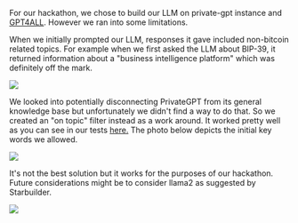 For our hackathon, we chose to build our LLM on private-gpt instance and [GPT4ALL](https://github.com/nomic-ai/gpt4all). However we ran into some limitations.

When we initially prompted our LLM, responses it gave included non-bitcoin related topics. For example when we first asked the LLM about BIP-39, it returned information about a "business intelligence platform" which was definitely off the mark.

![](https://imagedelivery.net/wyrwp3c-j0gDDUWgnE7lig/ebbfdec0-73ee-4796-cb22-944371afa500/public)

We looked into potentially disconnecting PrivateGPT from its general knowledge base but unfortunately we didn't find a way to do that. So we created an "on topic" filter instead as a work around. It worked pretty well as you can see in our tests [here.](https://bolt.fun/story/round-2-of-training-our-llm--931) The photo below depicts the initial key words we allowed.

![](https://imagedelivery.net/wyrwp3c-j0gDDUWgnE7lig/37796764-9b3c-49ce-d97a-7d8a5a03bf00/public)

It's not the best solution but it works for the purposes of our hackathon. Future considerations might be to consider llama2 as suggested by Starbuilder.

![](https://imagedelivery.net/wyrwp3c-j0gDDUWgnE7lig/40557c4e-d07f-4224-4955-d74a64e8f400/public)

